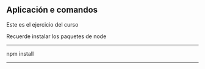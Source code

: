 ## Aplicación e comandos

Este es el ejercicio del curso

Recuerde instalar los paquetes de node

----
npm install

--------